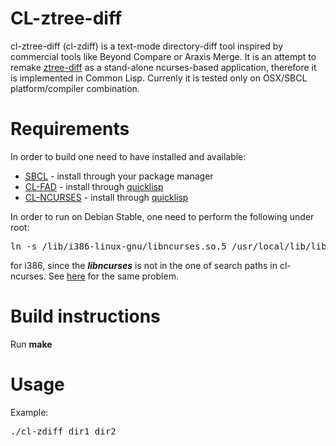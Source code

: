 CL-ztree-diff
=============
cl-ztree-diff (cl-zdiff) is a text-mode directory-diff tool inspired by commercial tools like Beyond Compare or Araxis Merge.
It is an attempt to remake [ztree-diff](https://github.com/fourier/ztree) as a stand-alone ncurses-based application, therefore it is implemented in Common Lisp.
Currenly it is tested only on OSX/SBCL platform/compiler combination.

Requirements
============
In order to build one need to have installed and available:
* [SBCL](http://www.sbcl.org) - install through your package manager
* [CL-FAD](http://weitz.de/cl-fad/) - install through [quicklisp](http://www.quicklisp.org)
* [CL-NCURSES](http://common-lisp.net/project/cl-ncurses/) - install through [quicklisp](http://www.quicklisp.org)

In order to run on Debian Stable, one need to perform the following under root:
<pre>
ln -s /lib/i386-linux-gnu/libncurses.so.5 /usr/local/lib/libncurses.so
</pre>
for i386, since the ***libncurses*** is not in the one of search paths in cl-ncurses.
See [here](http://stackoverflow.com/questions/17416504/unable-to-load-libncurses-with-uffi) for the same problem.

Build instructions
==================
Run **make**

Usage
=====
Example:
<pre>
./cl-zdiff dir1 dir2
</pre>

